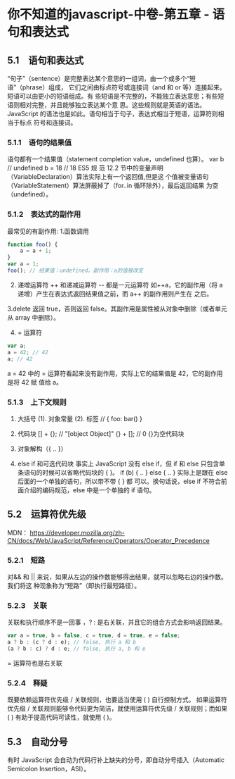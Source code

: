 # 你不知道的javascript-中卷-第五章 - 语句和表达式

## 5.1　语句和表达式
“句子”（sentence）是完整表达某个意思的一组词，由一个或多个“短语”（phrase）组成，
它们之间由标点符号或连接词（and 和 or 等）连接起来。短语可以由更小的短语组成。有
些短语是不完整的，不能独立表达意思；有些短语则相对完整，并且能够独立表达某个意
思。这些规则就是英语的语法。
JavaScript 的语法也是如此。语句相当于句子，表达式相当于短语，运算符则相当于标点
符号和连接词。

### 5.1.1　语句的结果值
语句都有一个结果值（statement completion value，undefined 也算）。
var b // undefined
b = 18 // 18
ES5 规 范 12.2 节中的变量声明（VariableDeclaration）算法实际上有一个返回值,但是这
个值被变量语句（VariableStatement）算法屏蔽掉了（for..in 循环除外），最后返回结果
为空（undefined）。

### 5.1.2　表达式的副作用
最常见的有副作用:
1.函数调用
``` javascript
function foo() {
    a = a + 1;
}
var a = 1;
foo(); // 结果值：undefined。副作用：a的值被改变
```

2. 递增运算符 ++ 和递减运算符 -- 都是一元运算符
如++a，它的副作用（将 a 递增）产生在表达式返回结果值之前，而 a++ 的副作用则产生在
之后。

3.delete 返回 true，否则返回 false。其副作用是属性被从对象中删除（或者单元从 array
中删除）。

4. = 运算符
``` javascript
var a;
a = 42; // 42
a; // 42
```
a = 42 中的 = 运算符看起来没有副作用，实际上它的结果值是 42，它的副作用是将 42 赋
值给 a。

### 5.1.3　上下文规则
1. 大括号
 (1). 对象常量
 (2). 标签  // { foo: bar() }

2. 代码块
[] + {}; // "[object Object]"
{} + []; // 0 {}为空代码块

3. 对象解构（{ .. }）

4. else if 和可选代码块
事实上 JavaScript 没有 else if，但 if 和 else 只包含单条语句的时候可以省略代码块的
{ }。
if (b) { .. } else { .. } 实际上是跟在 else 后面的一个单独的语句，所以带不带 { } 都
可以。换句话说，else if 不符合前面介绍的编码规范，else 中是一个单独的 if 语句。

## 5.2　运算符优先级
MDN： https://developer.mozilla.org/zh-CN/docs/Web/JavaScript/Reference/Operators/Operator_Precedence

### 5.2.1　短路
对&& 和 || 来说，如果从左边的操作数能够得出结果，就可以忽略右边的操作数。我们将这
种现象称为“短路”（即执行最短路径）。

### 5.2.3　关联
关联和执行顺序不是一回事
，? : 是右关联，并且它的组合方式会影响返回结果。
``` javascript
var a = true, b = false, c = true, d = true, e = false;
a ? b : (c ? d : e); // false, 执行 a 和 b
(a ? b : c) ? d : e; // false, 执行 a, b 和 e
```
= 运算符也是右关联

### 5.2.4　释疑
既要依赖运算符优先级 / 关联规则，也要适当使用 ( ) 自行控制方式。
如果运算符优先级 / 关联规则能够令代码更为简洁，就使用运算符优先级 / 关联规则；而如果
( ) 有助于提高代码可读性，就使用 ( )。

## 5.3　自动分号
有时 JavaScript 会自动为代码行补上缺失的分号，即自动分号插入（Automatic Semicolon
Insertion，ASI）。




